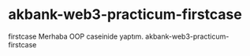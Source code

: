 # akbank-web3-practicum-firstcase
firstcase
Merhaba OOP caseinide yaptım. akbank-web3-practicum-firstcase
